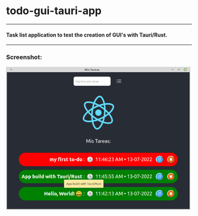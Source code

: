 # todo-gui-tauri-app

---

#### Task list application to test the creation of GUI's with Tauri/Rust.

---

### Screenshot:

<img src="./docs/screenshot_app.png" width="500"/>

